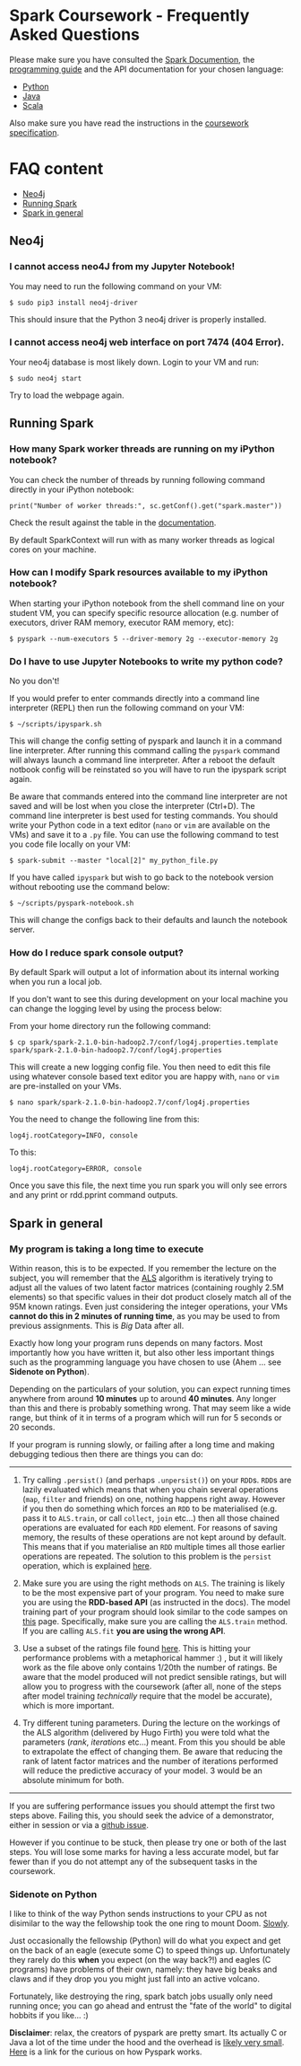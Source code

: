 # Spark Coursework - Frequently Asked Questions

Please make sure you have consulted the 
[Spark Documention](http://spark.apache.org/docs/latest/), the
[programming guide](http://spark.apache.org/docs/latest/programming-guide.html)
and the API documentation for your chosen language:

- [Python](http://spark.apache.org/docs/latest/api/python/index.html)
- [Java](http://spark.apache.org/docs/latest/api/java/index.html)
- [Scala](http://spark.apache.org/docs/latest/api/scala/index.html#org.apache.spark.package)

Also make sure you have read the instructions in the 
[coursework specification](spark-coursework-spec.md).

# FAQ content

* [Neo4j](#neo4j)
* [Running Spark](#running-spark)
* [Spark in general](#spark-in-general)

## Neo4j

### I cannot access neo4J from my Jupyter Notebook!

You may need to run the following command on your VM:

`$ sudo pip3 install neo4j-driver`

This should insure that the Python 3 neo4j driver is properly installed.

### I cannot access neo4j web interface on port 7474 (404 Error).

Your neo4j database is most likely down. Login to your VM and run:

`$ sudo neo4j start`

Try to load the webpage again.

## Running Spark

### How many Spark worker threads are running on my iPython notebook?

You can check the number of threads by running following command directly in your iPython notebook:

`print("Number of worker threads:", sc.getConf().get("spark.master"))`
    
Check the result against the table in the [documentation](http://spark.apache.org/docs/latest/submitting-applications.html#master-urls).  

By default SparkContext will run with as many worker threads as logical cores on your machine.

### How can I modify Spark resources available to my iPython notebook?

When starting your iPython notebook from the shell command line on your student VM, you can specify specific resource allocation (e.g. number of executors, driver RAM memory, executor RAM memory, etc):

`$ pyspark --num-executors 5 --driver-memory 2g --executor-memory 2g`

### Do I have to use Jupyter Notebooks to write my python code?

No you don't!

If you would prefer to enter commands directly into a command line interpreter
(REPL) then run the following command on your VM:

`$ ~/scripts/ipyspark.sh` 

This will change the config setting of pyspark and launch it in a command line
interpreter. After running this command calling the `pyspark` command will 
always launch a command line interpreter. After a reboot the default notbook 
config will be reinstated so you will have to run the ipyspark script again.

Be aware that commands entered into the command line interpreter are not saved
and will be lost when you close the interpreter (Ctrl+D). The command line 
interpreter is best used for testing commands. You should write your Python code
in a text editor (`nano` or `vim` are available on the VMs) and save it to a 
`.py` file. You can use the following command to test you code file locally on 
your VM:

`$ spark-submit --master "local[2]" my_python_file.py`

If you have called `ipyspark` but wish to go back to the notebook version 
without rebooting use the command below:

`$ ~/scripts/pyspark-notebook.sh`

This will change the configs back to their defaults and launch the notebook 
server.

### How do I reduce spark console output?

By default Spark will output a lot of information about its internal working
when you run a local job.

If you don't want to see this during development on your local machine you 
can change the logging level by using the process below:

From your home directory run the following command: 

`$ cp spark/spark-2.1.0-bin-hadoop2.7/conf/log4j.properties.template spark/spark-2.1.0-bin-hadoop2.7/conf/log4j.properties`

This will create a new logging config file. You then need to edit this file
using whatever console based text editor you are happy with, `nano` or `vim` are
pre-installed on your VMs. 

`$ nano spark/spark-2.1.0-bin-hadoop2.7/conf/log4j.properties` 

You the need to change the following line from this:

`log4j.rootCategory=INFO, console`

To this:

`log4j.rootCategory=ERROR, console`

Once you save this file, the next time you run spark you will only see errors
and any print or rdd.pprint command outputs.

## Spark in general

### My program is taking a long time to execute

Within reason, this is to be expected. If you remember the lecture on the subject,
you will remember that the [ALS](http://spark.apache.org/docs/latest/mllib-collaborative-filtering.html)
algorithm is iteratively trying to adjust all the values of two latent factor matrices
(containing roughly 2.5M elements) so that specific values in their dot product
closely match all of the 95M known ratings. Even just considering the integer
operations, your VMs **cannot do this in 2 minutes of running time**, as you may
be used to from previous assignments. This is _Big_ Data after all.

Exactly how long your program runs depends on many factors. Most importantly how
you have written it, but also other less important things such as the programming
language you have chosen to use (Ahem ... see **Sidenote on Python**).

Depending on the particulars of your solution, you can expect running times anywhere
from around **10 minutes** up to around **40 minutes**. Any longer than this and
there is probably something wrong. That may seem like a wide range, but think of
it in terms of a program which will run for 5 seconds or 20 seconds.

If your program is running slowly, or failing after a long time and making debugging
tedious then there are things you can do:

--------------------------

1. Try calling `.persist()` (and perhaps `.unpersist()`) on your `RDD`s. `RDD`s are lazily
evaluated which means that when you chain several operations (`map`, `filter` and
friends) on one, nothing happens right away. However if you then do something which
forces an `RDD` to be materialised (e.g. pass it to `ALS.train`, or call `collect`,
`join` etc...) then all those chained operations are evaluated for each `RDD`
element. For reasons of saving memory, the results of these operations are not
kept around by default. This means that if you materialise an `RDD` multiple times
all those earlier operations are repeated. The solution to this problem is the
`persist` operation, which is explained [here](http://spark.apache.org/docs/latest/programming-guide.html#rdd-persistence).

2. Make sure you are using the right methods on `ALS`. The training is likely to
be the most expensive part of your program. You need to make sure you are using
the **RDD-based API** (as instructed in the docs). The model training part of
your program should look similar to the code sampes on [this](http://spark.apache.org/docs/latest/mllib-collaborative-filtering.html)
page. Specifically, make sure you are calling the `ALS.train` method. If you
are calling `ALS.fit` **you are using the wrong API**.

3. Use a subset of the ratings file found [here](https://s3-eu-west-1.amazonaws.com/csc8101-spark-assignment-data/mv_all_1000_simple.txt). This is hitting your performance
problems with a metaphorical hammer :) , but it will likely work as the file above only
contains 1/20th the number of ratings. Be aware that the model produced will not
predict sensible ratings, but will allow you to progress with the coursework (after
all, none of the steps after model training _technically_ require that the model be
accurate), which is more important.

4. Try different tuning parameters. During the lecture on the workings of the
ALS algorithm (delivered by Hugo Firth) you were told what the parameters
(_rank_, _iterations_ etc...) meant. From this you should be able to extrapolate
the effect of changing them. Be aware that reducing the rank of latent factor
matrices and the number of iterations performed will reduce the predictive
accuracy of your model. 3 would be an absolute minimum for both.

--------------------------

If you are suffering performance issues you should attempt the first two steps above.
Failing this, you should seek the advice of a demonstrator, either in session or via a [github issue](https://github.com/tomncooper/CSC8101-Documentation/issues).

However if you continue to be stuck, then please try one or both of the last steps.
You will lose some marks for having a less accurate model, but far fewer than if you
do not attempt any of the subsequent tasks in the coursework.

### Sidenote on Python

I like to think of the way Python sends instructions to your CPU as not disimilar
to the way the fellowship took the one ring to mount Doom. [Slowly](http://benchmarksgame.alioth.debian.org/u64q/python.html).

Just occasionally the fellowship (Python) will do what you expect and get on the
back of an eagle (execute some C) to speed things up. Unfortunately they rarely
do this **when** you expect (on the way back?!) and eagles (C programs) have problems
of their own, namely: they have big beaks and claws and if they drop you
you might just fall into an active volcano.

Fortunately, like destroying the ring, spark batch jobs usually only need running
once; you can go ahead and entrust the "fate of the world" to digital hobbits
if you like... :)

**Disclaimer**: relax, the creators of pyspark are pretty smart. Its actually C or Java a lot of the time under the hood and the overhead is [likely very small](http://stackoverflow.com/questions/30477982/python-vs-scala-for-spark-jobs). [Here](https://cwiki.apache.org/confluence/display/SPARK/PySpark+Internals) is a link for the curious on how Pyspark works.
